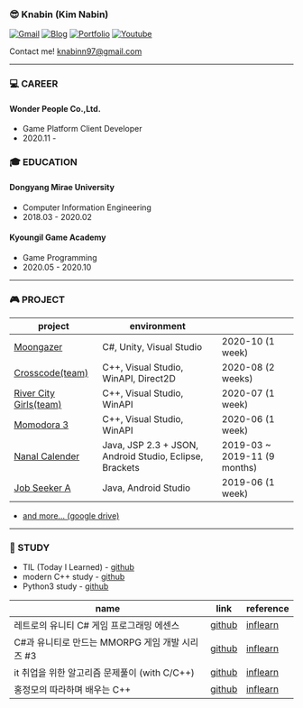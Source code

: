
### 😎 Knabin (Kim Nabin)
[![Gmail](https://img.shields.io/badge/-Gmail-CC0000?style=flat-square&logo=Gmail&logoColor=white&link=mailto:knabinn97@gmail.com)](mailto:knabinn97@gmail.com) [![Blog](https://img.shields.io/badge/-Blog-FF6600?style=flat-square&logo=Blogger&logoColor=white&link=https://knabin.github.io)](https://knabin.github.io) [![Portfolio](https://img.shields.io/badge/-Portfolio-0033CC?style=flat-square&logo=Google-Drive&logoColor=white&link=https://drive.google.com/file/d/1wwasVJymUrUPVlNVyIFdFrW0Pc53b_Fx/view?usp=sharing)](https://drive.google.com/file/d/1wwasVJymUrUPVlNVyIFdFrW0Pc53b_Fx/view?usp=sharing) [![Youtube](http://img.shields.io/badge/-Youtube-FF3333?style=flat-square&logo=Youtube&logoColor=white&link=https://www.youtube.com/channel/UC0vyJMjXLbB28_jPB-qCA1g)](https://www.youtube.com/channel/UC0vyJMjXLbB28_jPB-qCA1g)

Contact me! <knabinn97@gmail.com>

* * *

### 💻 CAREER
#### Wonder People Co.,Ltd.
* Game Platform Client Developer
* 2020.11 - 

### 🎓 EDUCATION
#### Dongyang Mirae University   
* Computer Information Engineering   
* 2018.03 - 2020.02   

#### Kyoungil Game Academy
* Game Programming   
* 2020.05 - 2020.10   

* * *
### 🎮 PROJECT
| project | environment |  |
|-------|--------|-------|
| <a href="https://github.com/Knabin/Moongazer" target="_blank">Moongazer</a> | C#, Unity, Visual Studio | 2020-10 (1 week) |
| <a href="https://github.com/Knabin/crosscode" target="_blank">Crosscode(team)</a> | C++, Visual Studio, WinAPI, Direct2D | 2020-08 (2 weeks) |
| <a href="https://github.com/Knabin/mintchoco" target="_blank">River City Girls(team)</a> | C++, Visual Studio, WinAPI | 2020-07 (1 week) |
| <a href="https://github.com/Knabin/Momodora" target="_blank">Momodora 3</a> | C++, Visual Studio, WinAPI | 2020-06 (1 week) |
| <a href="https://github.com/Knabin/Nanal-Calendar" target="_blank">Nanal Calender</a> | Java, JSP 2.3 + JSON, Android Studio, Eclipse, Brackets | 2019-03 ~ 2019-11 (9 months) |
  | <a href="https://github.com/Knabin/job-seeker-A" target="_blank">Job Seeker A</a> | Java, Android Studio | 2019-06 (1 week) |

+ <a href="https://drive.google.com/file/d/1AwVqMkkopVRMW0CpNrjIHZRnC7GJQqyJ/view?usp=sharing" target="_blank">and more... (google drive)</a>
* * *
### 🌱 STUDY
* TIL (Today I Learned) - <a href="https://github.com/Knabin/Today-I-Learned" target="_blank">github</a>
* modern C++ study - <a href="https://github.com/Knabin/Cpp-Study" target="_blank">github</a>
* Python3 study - <a href="https://github.com/Knabin/Python-Study" target="_blank">github</a>




| name | link | reference |
|-------|--------|--------|
  | 레트로의 유니티 C# 게임 프로그래밍 에센스 | <a href="https://github.com/Knabin/Essence-Unity" target="_blank">github</a> | <a href="https://www.inflearn.com/course/%EC%9C%A0%EB%8B%88%ED%8B%B0-%EA%B2%8C%EC%9E%84-%ED%94%84%EB%A1%9C%EA%B7%B8%EB%9E%98%EB%B0%8D-%EC%97%90%EC%84%BC%EC%8A%A4" target="_blank">inflearn</a> |
| C#과 유니티로 만드는 MMORPG 게임 개발 시리즈 #3 | <a href="https://github.com/Knabin/MMO-Unity" target="_blank">github</a> | <a href="https://www.inflearn.com/course/MMORPG-%EC%9C%A0%EB%8B%88%ED%8B%B0" target="_blank">inflearn</a> |
| it 취업을 위한 알고리즘 문제풀이 (with C/C++) | <a href="https://github.com/Knabin/AlgorithmQ" target="_blank">github</a> | <a href="https://www.inflearn.com/course/%EC%95%8C%EA%B3%A0%EB%A6%AC%EC%A6%98" target="_blank">inflearn</a> |
| 홍정모의 따라하며 배우는 C++ | <a href="https://github.com/Knabin/TBCppStudy" target="_blank">github</a> | <a href="https://www.inflearn.com/course/following-c-plus" target="_blank">inflearn</a> |

<!--
**Knabin/Knabin** is a ✨ _special_ ✨ repository because its `README.md` (this file) appears on your GitHub profile.

Here are some ideas to get you started:

- 🔭 I’m currently working on ...
- 🌱 I’m currently learning ...
- 👯 I’m looking to collaborate on ...
- 🤔 I’m looking for help with ...
- 💬 Ask me about ...
- 📫 How to reach me: ...
- 😄 Pronouns: ...
- ⚡ Fun fact: ...
-->
